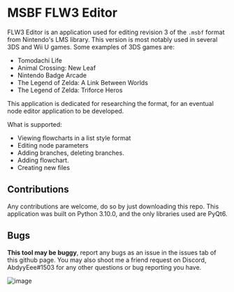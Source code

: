 # MSBF FLW3 Editor
FLW3 Editor is an application used for editing revision 3 of the `.msbf` format from Nintendo's LMS library. This version is most notably used in several 3DS and Wii U games. Some examples of 3DS games are:
* Tomodachi Life
* Animal Crossing: New Leaf
* Nintendo Badge Arcade
* The Legend of Zelda: A Link Between Worlds
* The Legend of Zelda: Triforce Heros

This application is dedicated for researching the format, for an eventual node editor application to be developed.

What is supported:
* Viewing flowcharts in a list style format
* Editing node parameters
* Adding branches, deleting branches.
* Adding flowchart.
* Creating new files

## Contributions 
Any contributions are welcome, do so by just downloading this repo. This application was built on Python 3.10.0, and the only libraries used are PyQt6.

## Bugs
**This tool may be buggy**, report any bugs as an issue in the issues tab of this github page. You may also shoot me a friend request on Discord, AbdyyEee#1503 for any other questions or bug reporting you have.

![image](https://github.com/AbdyyEee/FLW3-Editor/assets/82438230/03f2c4f2-e90b-4391-851a-52bead1d3129)
